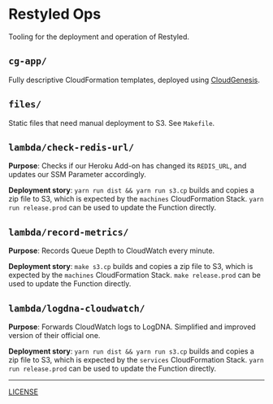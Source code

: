 # Restyled Ops

Tooling for the deployment and operation of Restyled.

## `cg-app/`

Fully descriptive CloudFormation templates, deployed using [CloudGenesis][].

[CloudGenesis]: https://github.com/LifeWay/CloudGenesis

## `files/`

Static files that need manual deployment to S3. See `Makefile`.

## `lambda/check-redis-url/`

**Purpose**: Checks if our Heroku Add-on has changed its `REDIS_URL`, and
updates our SSM Parameter accordingly.

**Deployment story**: `yarn run dist && yarn run s3.cp` builds and copies a zip
file to S3, which is expected by the `machines` CloudFormation Stack. `yarn run
release.prod` can be used to update the Function directly.

## `lambda/record-metrics/`

**Purpose**: Records Queue Depth to CloudWatch every minute.

**Deployment story**: `make s3.cp` builds and copies a zip file to S3, which is
expected by the `machines` CloudFormation Stack. `make release.prod` can be used
to update the Function directly.

## `lambda/logdna-cloudwatch/`

**Purpose**: Forwards CloudWatch logs to LogDNA. Simplified and improved version
of their official one.

**Deployment story**: `yarn run dist && yarn run s3.cp` builds and copies a zip
file to S3, which is expected by the `services` CloudFormation Stack. `yarn run
release.prod` can be used to update the Function directly.

---

[LICENSE](./LICENSE)
